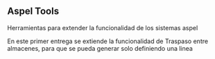 ## Aspel Tools 

Herramientas para extender la funcionalidad de los sistemas aspel

En este primer entrega se extiende la funcionalidad de Traspaso entre almacenes, para que se pueda generar solo definiendo una linea



